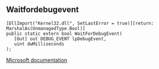 ## Waitfordebugevent

```
[DllImport("Kernel32.dll", SetLastError = true)][return: MarshalAs(UnmanagedType.Bool)]
public static extern bool WaitForDebugEvent(
   [Out] out DEBUG_EVENT lpDebugEvent,
   uint dwMilliseconds
);
```

[Microsoft documentation](https://docs.microsoft.com/en-us/windows/win32/api/debugapi/nf-debugapi-waitfordebugevent)
